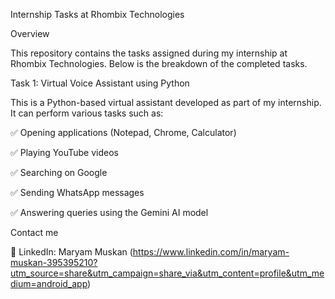 Internship Tasks at Rhombix Technologies

Overview

This repository contains the tasks assigned during my internship at Rhombix Technologies. Below is the breakdown of the completed tasks.


Task 1: Virtual Voice Assistant using Python


This is a Python-based virtual assistant developed as part of my internship. It can perform various tasks such as:

✅ Opening applications (Notepad, Chrome, Calculator)

✅ Playing YouTube videos

✅ Searching on Google

✅ Sending WhatsApp messages

✅ Answering queries using the Gemini AI model


Contact me

🔗 LinkedIn: Maryam Muskan (https://www.linkedin.com/in/maryam-muskan-395395210?utm_source=share&utm_campaign=share_via&utm_content=profile&utm_medium=android_app)
